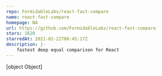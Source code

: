 ```yaml
---
repo: FormidableLabs/react-fast-compare
name: react-fast-compare
homepage: NA
url: https://github.com/FormidableLabs/react-fast-compare
stars: 1620
starredAt: 2021-02-22T06:45:17Z
description: |-
    fastest deep equal comparison for React
---
```


[object Object]
